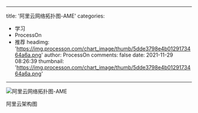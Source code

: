 
---
title: '阿里云网络拓扑图-AME'
categories: 
 - 学习
 - ProcessOn
 - 推荐
headimg: 'https://img.processon.com/chart_image/thumb/5dde3798e4b0129173464a6a.png'
author: ProcessOn
comments: false
date: 2021-11-29 08:26:39
thumbnail: 'https://img.processon.com/chart_image/thumb/5dde3798e4b0129173464a6a.png'
---

<div>   
<img class="thumb" alt="阿里云网络拓扑图-AME" src="https://img.processon.com/chart_image/thumb/5dde3798e4b0129173464a6a.png" referrerpolicy="no-referrer">
<p>阿里云架构图</p>  
</div>
            
